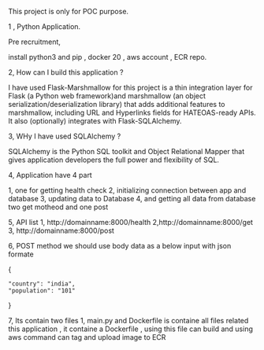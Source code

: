 This project is only for POC purpose.


1 , Python Application.


Pre recruitment,

install python3 and pip , docker 20 , aws account , ECR repo.


 2, How can I build this application ?
 
I have used Flask-Marshmallow for this project is a thin integration layer for Flask (a Python web framework)and marshmallow (an object serialization/deserialization library) that adds additional features to marshmallow, including URL and Hyperlinks fields for HATEOAS-ready APIs. It also (optionally) integrates with Flask-SQLAlchemy.


3, WHy I have used SQLAlchemy ?

SQLAlchemy is the Python SQL toolkit and Object Relational Mapper that gives application developers the full power and flexibility of SQL.

4, Application have 4 part

1, one for getting health check 
2, initializing connection between app and database
3, updating data to Database
4, and getting all data from database
  two get motheod and one post


5, API list 
1, http://domainname:8000/health
2,http://domainname:8000/get
3, http://domainname:8000/post


6, POST method we should use body data as a below  input with json formate


{

	"country": "india",
	"population": "101"
	
}


7, Its contain two files 1, main.py  and Dockerfile is containe all files related this application , it containe a Dockerfile , using this file can build and using aws command can tag and upload image to ECR


